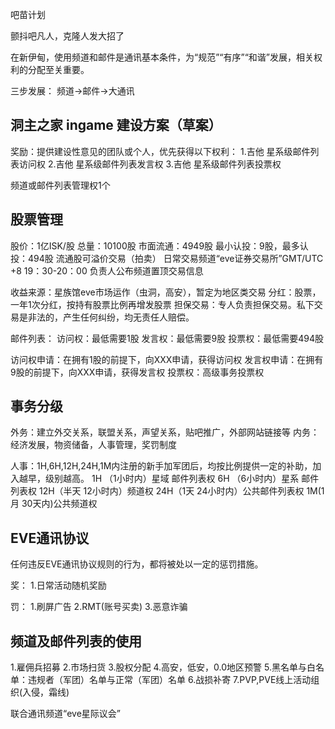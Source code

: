 吧苗计划

颤抖吧凡人，克隆人发大招了

在新伊甸，使用频道和邮件是通讯基本条件，为“规范”“有序”“和谐”发展，相关权利的分配至关重要。

三步发展：
频道->邮件->大通讯

洞主之家 ingame 建设方案（草案）
------
奖励：提供建设性意见的团队或个人，优先获得以下权利：
1.吉他 星系级邮件列表访问权
2.吉他 星系级邮件列表发言权
3.吉他 星系级邮件列表投票权

频道或邮件列表管理权1个

股票管理
------
股价：1亿ISK/股
总量：10100股
市面流通：4949股
最小认投：9股，最多认投：494股
流通股可溢价交易（拍卖）
日常交易频道“eve证券交易所”GMT/UTC +8 19：30-20：00
负责人公布频道置顶交易信息

收益来源：星族馆eve市场运作（虫洞，高安），暂定为地区类交易
分红：股票，一年1次分红，按持有股票比例再增发股票
担保交易：专人负责担保交易。私下交易是非法的，产生任何纠纷，均无责任人赔偿。

邮件列表：
访问权：最低需要1股
发言权：最低需要9股
投票权：最低需要494股

访问权申请：在拥有1股的前提下，向XXX申请，获得访问权
发言权申请：在拥有9股的前提下，向XXX申请，获得发言权
投票权：高级事务投票权

事务分级
------
外务：建立外交关系，联盟关系，声望关系，贴吧推广，外部网站链接等
内务：经济发展，物资储备，人事管理，奖罚制度

人事：1H,6H,12H,24H,1M内注册的新手加军团后，均按比例提供一定的补助，加入越早，级别越高。
1H （1小时内）星域 邮件列表权
6H （6小时内）星系 邮件列表权
12H（半天 12小时内）频道权
24H（1天 24小时内）公共邮件列表权
1M(1月 30天内)公共频道权

EVE通讯协议
------
任何违反EVE通讯协议规则的行为，都将被处以一定的惩罚措施。

奖：
1.日常活动随机奖励

罚：
1.刷屏广告
2.RMT(账号买卖)
3.恶意诈骗

频道及邮件列表的使用
------
1.雇佣兵招募
2.市场扫货
3.股权分配
4.高安，低安，0.0地区预警
5.黑名单与白名单：违规者（军团）名单与正常（军团）名单
6.战损补寄
7.PVP,PVE线上活动组织(入侵，霜线)

联合通讯频道“eve星际议会”
